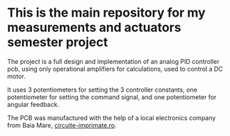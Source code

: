 # This is the main repository for my measurements and actuators semester project

The project is a full design and implementation of an analog PID controller pcb, using only operational amplifiers for calculations, used to control a DC motor.

It uses 3 potentiometers for setting the 3 controller constants, one potentiometer for setting the command signal, and one potentiometer for angular feedback.

The PCB was manufactured with the help of a local electronics company from Baia Mare, [circuite-imprimate.ro](https://circuite-imprimate.ro/). 
